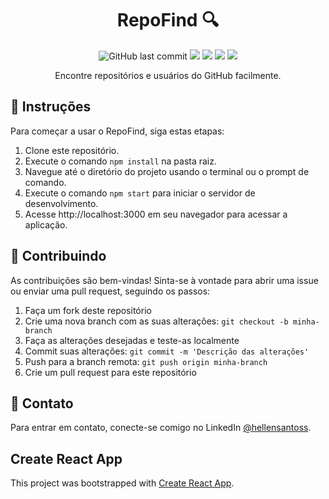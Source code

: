 <h1 align="center">RepoFind 🔍</h1>
<p align="center">
  <img alt="GitHub last commit" src="https://img.shields.io/github/last-commit/knzt/gitfind?color=%23FFCE00">
  <img src="https://img.shields.io/badge/version-1.0.0-blue.svg?cacheSeconds=2592000" />
  <img src="https://img.shields.io/github/issues/knzt/gitfind" />
  <img src="https://img.shields.io/github/forks/knzt/gitfind" />
  <img src="https://img.shields.io/github/stars/knzt/gitfind" />
</p>

<p align="center">
  Encontre repositórios e usuários do GitHub facilmente.
</p>

## 🚀 Instruções

Para começar a usar o RepoFind, siga estas etapas:

1. Clone este repositório.
2. Execute o comando `npm install` na pasta raiz.
2. Navegue até o diretório do projeto usando o terminal ou o prompt de comando.
4. Execute o comando `npm start` para iniciar o servidor de desenvolvimento.
5. Acesse http://localhost:3000 em seu navegador para acessar a aplicação.

## 🤝 Contribuindo

As contribuições são bem-vindas! Sinta-se à vontade para abrir uma issue ou enviar uma pull request, seguindo os passos:
1. Faça um fork deste repositório
2. Crie uma nova branch com as suas alterações: `git checkout -b minha-branch`
3. Faça as alterações desejadas e teste-as localmente
4. Commit suas alterações: `git commit -m 'Descrição das alterações'`
5. Push para a branch remota: `git push origin minha-branch`
6. Crie um pull request para este repositório

## 📧 Contato

Para entrar em contato, conecte-se comigo no LinkedIn [@hellensantoss](https://www.linkedin.com/in/hellensantoss/).

## Create React App

This project was bootstrapped with [Create React App](https://github.com/facebook/create-react-app).
